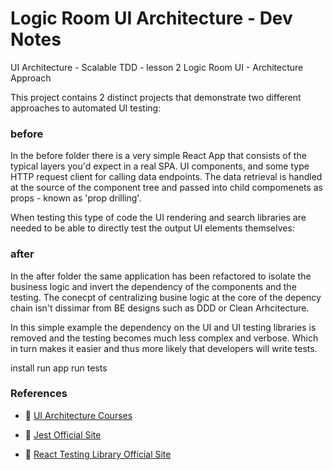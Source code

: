 # Logic Room UI Architecture - Dev Notes

UI Architecture - Scalable TDD - lesson 2
Logic Room UI - Architecture Approach

This project contains 2 distinct projects that demonstrate two different approaches to automated UI testing:
### before
In the before folder there is a very simple  React App that consists of the typical layers you'd expect in a real SPA.
UI components, and some type HTTP request client for calling data endpoints. 
The data retrieval is handled at the source of the component tree and passed into child compomenets as props - known as 'prop drilling'.

When testing this type of code the UI rendering and search libraries are needed to be able to directly test the output UI elements themselves:

### after
In the after folder the same application has been refactored to isolate the business logic and invert the dependency of the components and the testing.
The conecpt of centralizing busine logic at the core of the depency chain isn't dissimar from BE designs such as DDD or Clean Arhcitecture. 

In this simple example the dependency on the UI and UI testing libraries is removed and the testing becomes much less complex and verbose.
Which in turn makes it easier and thus more likely that developers will write tests.

install
run app
run tests

### References
- 🔗 [UI Architecture Courses](https://www.logicroom.co/courses)

- 🔗 [Jest Official Site](https://jestjs.io/)
- 🔗 [React Testing Library Official Site](https://testing-library.com/docs/react-testing-library/intro)
